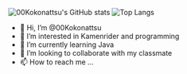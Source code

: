 ![00Kokonattsu's GitHub stats](https://github-readme-stats.vercel.app/api?username=00Kokonattsu&show_icons=true&theme=cobalt)
![Top Langs](https://github-readme-stats.vercel.app/api/top-langs/?username=00Kokonattsu&langs_count=10&layout=compact)


- 👋 Hi, I’m @00Kokonattsu
- 👀 I’m interested in Kamenrider and programming
- 🌱 I’m currently learning Java
- 💞️ I’m looking to collaborate with my classmate
- 📫 How to reach me ...

<!---
00Kokonattsu/00Kokonattsu is a ✨ special ✨ repository because its `README.md` (this file) appears on your GitHub profile.
You can click the Preview link to take a look at your changes.
--->
